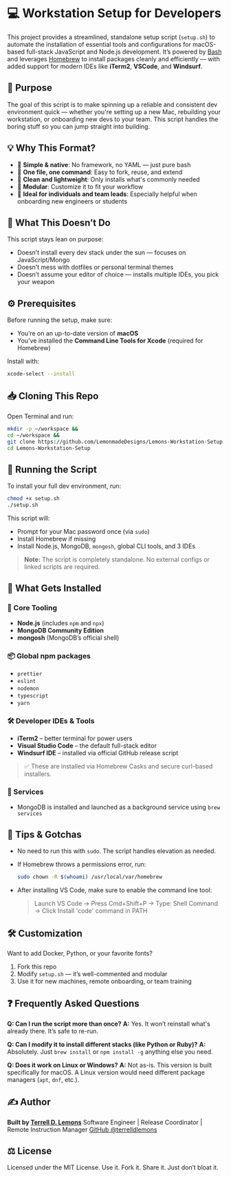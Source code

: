 # 💻 Workstation Setup for Developers

This project provides a streamlined, standalone setup script (`setup.sh`) to automate the installation of essential tools and configurations for macOS-based full-stack JavaScript and Node.js development. It’s powered by [Bash](https://www.gnu.org/software/bash/) and leverages [Homebrew](https://brew.sh/) to install packages cleanly and efficiently — with added support for modern IDEs like **iTerm2**, **VSCode**, and **Windsurf**.

## 🎯 Purpose

The goal of this script is to make spinning up a reliable and consistent dev environment quick — whether you're setting up a new Mac, rebuilding your workstation, or onboarding new devs to your team. This script handles the boring stuff so you can jump straight into building.

## 💡 Why This Format?

* 🧠 **Simple & native**: No framework, no YAML — just pure bash
* 📂 **One file, one command**: Easy to fork, reuse, and extend
* 🧹 **Clean and lightweight**: Only installs what's commonly needed
* 🧩 **Modular**: Customize it to fit your workflow
* 👥 **Ideal for individuals and team leads**: Especially helpful when onboarding new engineers or students

## 🚫 What This Doesn’t Do

This script stays lean on purpose:

* Doesn’t install every dev stack under the sun — focuses on JavaScript/Mongo
* Doesn’t mess with dotfiles or personal terminal themes
* Doesn’t assume your editor of choice — installs multiple IDEs, you pick your weapon

## ⚙️ Prerequisites

Before running the setup, make sure:

* You’re on an up-to-date version of **macOS**
* You’ve installed the **Command Line Tools for Xcode** (required for Homebrew)

Install with:

```bash
xcode-select --install
```

## 📥 Cloning This Repo

Open Terminal and run:

```bash
mkdir -p ~/workspace &&
cd ~/workspace &&
git clone https://github.com/LemonmadeDesigns/Lemons-Workstation-Setup.git &&
cd Lemons-Workstation-Setup
```

## 🧪 Running the Script

To install your full dev environment, run:

```bash
chmod +x setup.sh
./setup.sh
```

This script will:

* Prompt for your Mac password once (via `sudo`)
* Install Homebrew if missing
* Install Node.js, MongoDB, `mongosh`, global CLI tools, and 3 IDEs

> **Note:** The script is completely standalone. No external configs or linked scripts are required.

## 🧰 What Gets Installed

### 🧱 Core Tooling

* **Node.js** (includes `npm` and `npx`)
* **MongoDB Community Edition**
* **mongosh** (MongoDB’s official shell)

### 📦 Global npm packages

* `prettier`
* `eslint`
* `nodemon`
* `typescript`
* `yarn`

### 🛠 Developer IDEs & Tools

* **iTerm2** – better terminal for power users
* **Visual Studio Code** – the default full-stack editor
* **Windsurf IDE** – installed via official GitHub release script

> ✅ These are installed via Homebrew Casks and secure curl-based installers.

### 🔄 Services

* MongoDB is installed and launched as a background service using `brew services`

## 🧠 Tips & Gotchas

* No need to run this with `sudo`. The script handles elevation as needed.

* If Homebrew throws a permissions error, run:

  ```bash
  sudo chown -R $(whoami) /usr/local/var/homebrew
  ```

* After installing VS Code, make sure to enable the command line tool:

    > Launch VS Code → Press Cmd+Shift+P → Type: Shell Command → Click Install 'code' command in PATH

## 🛠 Customization

Want to add Docker, Python, or your favorite fonts?

1. Fork this repo
2. Modify `setup.sh` — it’s well-commented and modular
3. Use it for new machines, remote onboarding, or team training

## ❓ Frequently Asked Questions

**Q: Can I run the script more than once?**
**A:** Yes. It won’t reinstall what's already there. It’s safe to re-run.

**Q: Can I modify it to install different stacks (like Python or Ruby)?**
**A:** Absolutely. Just `brew install` or `npm install -g` anything else you need.

**Q: Does it work on Linux or Windows?**
**A:** Not as-is. This version is built specifically for macOS. A Linux version would need different package managers (`apt`, `dnf`, etc.).

## ✍️ Author

**Built by [Terrell D. Lemons](https://linkedin.com/in/terrelldlemons)**
Software Engineer | Release Coordinator | Remote Instruction Manager
[GitHub @terrelldlemons](https://github.com/LemonmadeDesigns/)

## ⚖️ License

Licensed under the MIT License.
Use it. Fork it. Share it. Just don’t bloat it.
